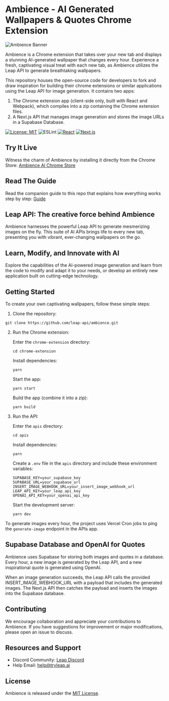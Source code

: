 # Ambience - AI Generated Wallpapers & Quotes Chrome Extension

![Ambience Banner](https://api.ambience.page/banner-image.jpg)

Ambience is a Chrome extension that takes over your new tab and displays a stunning AI-generated wallpaper that changes every hour. Experience a fresh, captivating visual treat with each new tab, as Ambience utilizes the Leap API to generate breathtaking wallpapers.

This repository houses the open-source code for developers to fork and draw inspiration for building their chrome extensions or similar applications using the Leap API for image generation. It contains two apps:

1. The Chrome extension app (client-side only, built with React and Webpack), which compiles into a zip containing the Chrome extension files.
2. A Next.js API that manages image generation and stores the image URLs in a Supabase Database.

[![License: MIT](https://img.shields.io/badge/License-MIT-green.svg)](https://opensource.org/licenses/MIT)
![ESLint](https://img.shields.io/badge/code_style-ESLint-5ed9c7.svg)
[![React](https://img.shields.io/badge/built_with-React-61dafb)](https://reactjs.org/)
[![Next.js](https://img.shields.io/badge/built_with-Next.js-0070f3)](https://nextjs.org/)

## Try It Live

Witness the charm of Ambience by installing it directly from the Chrome Store:
[Ambience AI Chrome Store](https://chrome.google.com/webstore/detail/ambience-ai/ndgjbbjefciomenkpggaepmhbkhmapap)

## Read The Guide

Read the companion guide to this repo that explains how everything works step by step: [Guide](https://www.tryleap.ai/docs/build-ambience-ai-generated-wallpaper-chrome-extension)

## Leap API: The creative force behind Ambience

Ambience harnesses the powerful Leap API to generate mesmerizing images on the fly. This suite of AI APIs brings life to every new tab, presenting you with vibrant, ever-changing wallpapers on the go.

## Learn, Modify, and Innovate with AI

Explore the capabilities of the AI-powered image generation and learn from the code to modify and adapt it to your needs, or develop an entirely new application built on cutting-edge technology.

## Getting Started

To create your own captivating wallpapers, follow these simple steps:

1. Clone the repository:

```
git clone https://github.com/leap-api/ambience.git
```

2. Run the Chrome extension:

   Enter the `chrome-extension` directory:

   ```
   cd chrome-extension
   ```

   Install dependencies:

   ```
   yarn
   ```

   Start the app:

   ```
   yarn start
   ```

   Build the app (combine it into a zip):

   ```
   yarn build
   ```

3. Run the API:

   Enter the `apis` directory:

   ```
   cd apis
   ```

   Install dependencies:

   ```
   yarn
   ```

   Create a `.env` file in the `apis` directory and include these environment variables:

   ```
   SUPABASE_KEY=your_supabase_key
   SUPABASE_URL=your_supabase_url
   INSERT_IMAGE_WEBHOOK_URL=your_insert_image_webhook_url
   LEAP_API_KEY=your_leap_api_key
   OPENAI_API_KEY=your_openai_api_key
   ```

   Start the development server:

   ```
   yarn dev
   ```

To generate images every hour, the project uses Vercel Cron jobs to ping the `generate-image` endpoint in the APIs app.

## Supabase Database and OpenAI for Quotes

Ambience uses Supabase for storing both images and quotes in a database. Every hour, a new image is generated by the Leap API, and a new inspirational quote is generated using OpenAI.

When an image generation succeeds, the Leap API calls the provided INSERT_IMAGE_WEBHOOK_URL with a payload that includes the generated images. The Next.js API then catches the payload and inserts the images into the Supabase database.

## Contributing

We encourage collaboration and appreciate your contributions to Ambience. If you have suggestions for improvement or major modifications, please open an issue to discuss.

## Resources and Support

- Discord Community: [Leap Discord](https://discord.gg/NCAKTUayPK)
- Help Email: help@tryleap.ai

## License

Ambience is released under the [MIT License](https://choosealicense.com/licenses/mit/).

